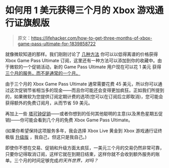 # 如何用 1 美元获得三个月的 Xbox 游戏通行证旗舰版

> 原文：<https://lifehacker.com/how-to-get-three-months-of-xbox-game-pass-ultimate-for-1839858722>

就像微软知道的那样。我们刚刚讨论了 [几种方法](https://lifehacker.com/how-to-save-big-on-an-xbox-game-pass-subscription-1839695601) 你可以以低得离谱的价格获得 Xbox Game Pass Ultimate 订阅，这里还有一种方法可以添加到你的收藏中。由于微软的一个促销活动，新的 Game Pass Ultimate 用户现在可以花 1 美元 获得 [三个月的服务，而不是通常的一个月。](https://www.microsoft.com/en-us/p/xbox-game-pass-ultimate/CFQ7TTC0KHS0/000F?ranMID=24542&ranEAID=VZfI20jEa0c&ranSiteID=VZfI20jEa0c-HapAcA5jadjaj_YoZBrF9Q&epi=VZfI20jEa0c-HapAcA5jadjaj_YoZBrF9Q&irgwc=1&OCID=AID2000142_aff_7593_1243925&tduid=(ir__6op30pavgckfrkdtkk0sohziz22xgo9r1x11fxhl00)(7593)(1243925)(VZfI20jEa0c-HapAcA5jadjaj_YoZBrF9Q)()&irclickid=_6op30pavgckfrkdtkk0sohziz22xgo9r1x11fxhl00&activetab=pivot:overviewtab)



由于三个月的 Xbox Game Pass Ultimate 通常需要花费 45 美元，所以你可以通过这次促销节省相当多的现金——而且你可能还会变得更加疯狂。正如我们所提到的，如果微软为您提供订阅定期计费的选项(您可以在订阅后立即取消)，您可能会获得额外的免费订阅月，从而节省 59 美元。

再加上一些 [塔可钟促销](https://www.tacobell.com/xbox/index.html)——或者你想到的任何其他聪明的主意(以及黑色星期五促销)——你可能会看到几个月的免费 Xbox Game Pass Ultimate。

(如果你希望保持这项服务多年，我会选择 Xbox Live 黄金到 Xbox 游戏通行证终极版 [升级版](https://www.xbox.com/en-US/live/gold/upgrade) ，我自己，但这只是我自己。)

即使你不想在交易、促销和升级方面太疯狂，一美元三个月的交易仍然非常可靠，只要你记得取消订阅，这样它就在到期日结束，这样你就不会收到额外服务的账单。三个月的时间足够完成[](https://kotaku.com/tips-for-playing-the-outer-worlds-1839361522)*的天外世界，对吗？*